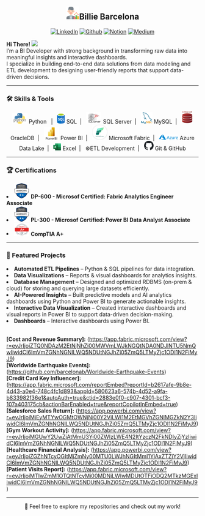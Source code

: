 # <h2 align="center"><img src="Images/Data Scientist.png" width="35px">Billie Barcelona </h2>
<p align="center"><a href="https://www.linkedin.com/in/billie-barcelona" target="_blank"><img alt="LinkedIn" src="https://img.shields.io/badge/LinkedIn-%230077B5.svg?&style=for-the-badge&logo=linkedin&logoColor=white" /></a> <a href="https://github.com/barcelonab" target="_blank"><img alt="Github" src="https://img.shields.io/badge/GitHub-%2312100E.svg?&style=for-the-badge&logo=Github&logoColor=white" /></a> <a href="https://www.notion.so/Billie-Barcelona-BI-Developer-IT-Administrator-2752a80f72ee80759ca5f107bb18f673?pvs=12"><img alt="Notion" src="https://img.shields.io/badge/Notion-%23000000.svg?&style=for-the-badge&logo=notion&logoColor=white" /></a> <a href="https://medium.com/@th.guibert" target="_blank"><img alt="Medium" src="https://img.shields.io/badge/medium-%2312100E.svg?&style=for-the-badge&logo=medium&logoColor=white" /></a>
</p>

<p align="Left">
  <b>Hi There!</b> <img src="https://media.giphy.com/media/hvRJCLFzcasrR4ia7z/giphy.gif" width="25">
  <br>
  I’m a BI Developer with strong background in transforming raw data into meaningful insights and interactive dashboards.<br>
  I specialize in building end-to-end data solutions from data modeling and ETL development to designing user-friendly reports that support data-driven decisions.
</p>

---

<h3>🛠 Skills & Tools</h3>
<p align="center">
  <img src="Images/Python.jpg" width="40px"> Python &nbsp; | &nbsp;&nbsp;<img src="Images/SQL.png" width="20px"> SQL &nbsp;| &nbsp;&nbsp;<img src="Images/SQLServer.jpg" width="40px"> SQL Server &nbsp;| &nbsp;&nbsp;<img src="Images/MYSQL.png" width="30px"> MySQL &nbsp;| &nbsp;&nbsp;<img src="Images/Oracle.jpg" width="30px"> OracleDB &nbsp;| &nbsp;&nbsp;<img src="Images/Power BI.jpg" width="40px"> Power BI &nbsp;| &nbsp;&nbsp;<img src="Images/Fabric.png" width="40px"> Microsoft Fabric &nbsp;| &nbsp;&nbsp;<img src="Images/Azure.png" width="50px"> Azure Data Lake &nbsp;| &nbsp;&nbsp;<img src="Images/Excel.png" width="20px"> Excel &nbsp;| &nbsp;&nbsp;⚙️ETL Development &nbsp;| &nbsp;&nbsp;<img src="Images/Github.png" width="25px"> Git & GitHub
</p>

---

<h3>🏆 Certifications</h3>
  <li><img src="Images/License Logo.png" width="40px"> <b>DP-600 - Microsof Certified: Fabric Analytics Engineer Associate</b></li>
  <li><img src="Images/License Logo.png" width="40px">  <b>PL-300 - Microsof Certified: Power BI Data Analyst Associate</b></li>
  <li><img src="Images/A+.png" width="40px"> <b>CompTIA A+</b></li>
  
---

<h3>📂 Featured Projects</h3>
  <li><b>Automated ETL Pipelines</b> – Python & SQL pipelines for data integration.</li>
  <li><b>Data Visualizations</b> – Reports & visual dashboards for analytics insights.</li>
  <li><b>Database Management</b> – Designed and optimized RDBMS (on-prem & cloud) for storing and querying large datasets efficiently.</li>
  <li><b>AI-Powered Insights</b> – Built predictive models and AI analytics dashboards using Python and Power BI to generate actionable insights.</li>
  <li><b>Interactive Data Visualization</b> – Created interactive dashboards and visual reports in Power BI to support data-driven decision-making.</li>
  <li><b>Dashboards</b> – Interactive dashboards using Power BI.</li>&nbsp;&nbsp;&nbsp;

  <b>[Cost and Revenue Summary]:</b> (https://app.fabric.microsoft.com/view?r=eyJrIjoiZTQ0NDAzM2EtNjNhZi00MWVmLWJkNGQtNDA0NDJlNTU5NmQwIiwidCI6ImVmZGNhNGNlLWQ5NDUtNGJhZi05ZmQ5LTMyZjc1ODI1N2FiMyJ9)  
  <b>[Worldwide Earthquake Events]:</b> (https://github.com/barcelonab/Worldwide-Earthquake-Events)  
  <b>[Credit Card Key Influencer]:</b> (https://app.fabric.microsoft.com/reportEmbed?reportId=b2617afe-9b8e-4d43-a0e4-748c4fc1d893&appId=580623a6-574b-4d52-a9fa-b833982f36e1&autoAuth=true&ctid=2883e0f0-c907-4301-bcf3-107a403175cb&actionBarEnabled=true&reportCopilotInEmbed=true)  
  <b>[Salesforce Sales Return]:</b> (https://app.powerbi.com/view?r=eyJrIjoiMjEyMTYwOGMtOWNjNi00Y2ViLWI1M2EtMGVhZGNlMGZkN2Y3IiwidCI6ImVmZGNhNGNlLWQ5NDUtNGJhZi05ZmQ5LTMyZjc1ODI1N2FiMyJ9)  
  <b>[Gym Workout Activity]:</b> (https://app.fabric.microsoft.com/view?r=eyJrIjoiMGUwY2UwZjAtMmU3Yi00ZWIzLWE4N2ItYzczN2FkNDIyZjYzIiwidCI6ImVmZGNhNGNlLWQ5NDUtNGJhZi05ZmQ5LTMyZjc1ODI1N2FiMyJ9)  
  <b>[Healthcare Financial Analysis]:</b> (https://app.powerbi.com/view?r=eyJrIjoiZGZhNTcyOGItMjZmNy00MTU0LWJhNGItMmI1YjAxZTZjY2VjIiwidCI6ImVmZGNhNGNlLWQ5NDUtNGJhZi05ZmQ5LTMyZjc1ODI1N2FiMyJ9)  
  <b>[Patient Visits Report]:</b> (https://app.fabric.microsoft.com/view?r=eyJrIjoiMTIwZmM1OTQtNTcyMi00MDNjLWIwMDUtOTFiODQ2MTkzMGExIiwidCI6ImVmZGNhNGNlLWQ5NDUtNGJhZi05ZmQ5LTMyZjc1ODI1N2FiMyJ9)  
    
---

<p align="center">
  🚀 Feel free to explore my repositories and check out my work!
</p>
   </p>


